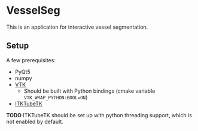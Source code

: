 # VesselSeg

This is an application for interactive vessel segmentation.

## Setup

A few prerequisites:

- PyQt5
- numpy
- [VTK](https://github.com/kitware/vtk)
  - Should be built with Python bindings (cmake variable `VTK_WRAP_PYTHON:BOOL=ON`)
- [ITKTubeTK](https://github.com/KitwareMedical/ITKTubeTK)

**TODO** ITKTubeTK should be set up with python threading support, which is not
enabled by default.
